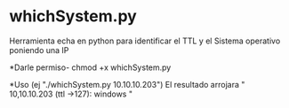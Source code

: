# whichSystem.py
Herramienta echa en python para identificar el TTL y el Sistema operativo poniendo una IP     

*Darle permiso- chmod +x whichSystem.py

*Uso (ej "./whichSystem.py 10.10.10.203") El resultado arrojara " 10,10.10.203 (ttl ->127): windows "
